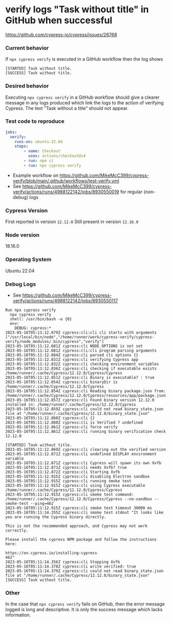 # verify logs "Task without title" in GitHub when successful
https://github.com/cypress-io/cypress/issues/26768

### Current behavior

If `npx cypress verify` is executed in a GitHub workflow then the log shows

```text
[STARTED] Task without title.
[SUCCESS] Task without title.
```

### Desired behavior

Executing `npx cypress verify` in a GitHub workflow should give a clearer message in any logs produced which link the logs to the action of verifying Cypress. The text "Task without a title" should not appear.

### Test code to reproduce

```yml
jobs:
  verify:
    runs-on: ubuntu-22.04
    steps:
        - name: Checkout
          uses: actions/checkout@v4
        - run: npm ci
        - run: npx cypress verify
```

- Example workflow on https://github.com/MikeMcC399/cypress-verify/blob/main/.github/workflows/test-verify.yml
- See https://github.com/MikeMcC399/cypress-verify/actions/runs/4988122142/jobs/8930550019 for regular (non-debug) logs

### Cypress Version

First reported in version `12.12.0`
Still present in version `12.16.0`

### Node version

18.16.0

### Operating System

Ubuntu 22.04

### Debug Logs

- See https://github.com/MikeMcC399/cypress-verify/actions/runs/4988122142/jobs/8930550117

```text
Run npx cypress verify
  npx cypress verify
  shell: /usr/bin/bash -e {0}
  env:
    DEBUG: cypress:*
2023-05-16T05:11:12.679Z cypress:cli:cli cli starts with arguments ["/usr/local/bin/node","/home/runner/work/cypress-verify/cypress-verify/node_modules/.bin/cypress","verify"]
2023-05-16T05:11:12.681Z cypress:cli NODE_OPTIONS is not set
2023-05-16T05:11:12.681Z cypress:cli:cli program parsing arguments
2023-05-16T05:11:12.684Z cypress:cli parsed cli options {}
2023-05-16T05:11:12.831Z cypress:cli verifying Cypress app
2023-05-16T05:11:12.832Z cypress:cli checking environment variables
2023-05-16T05:11:12.836Z cypress:cli checking if executable exists /home/runner/.cache/Cypress/12.12.0/Cypress/Cypress
2023-05-16T05:11:12.851Z cypress:cli Binary is executable? : true
2023-05-16T05:11:12.854Z cypress:cli binaryDir is  /home/runner/.cache/Cypress/12.12.0/Cypress
2023-05-16T05:11:12.854Z cypress:cli Reading binary package.json from: /home/runner/.cache/Cypress/12.12.0/Cypress/resources/app/package.json
2023-05-16T05:11:12.857Z cypress:cli Found binary version 12.12.0 installed in: /home/runner/.cache/Cypress/12.12.0/Cypress
2023-05-16T05:11:12.859Z cypress:cli could not read binary_state.json file at "/home/runner/.cache/Cypress/12.12.0/binary_state.json"
2023-05-16T05:11:12.860Z cypress:cli {}
2023-05-16T05:11:12.860Z cypress:cli is Verified ? undefined
2023-05-16T05:11:12.861Z cypress:cli force verify
2023-05-16T05:11:12.861Z cypress:cli running binary verification check 12.12.0

[STARTED] Task without title.
2023-05-16T05:11:12.869Z cypress:cli clearing out the verified version
2023-05-16T05:11:12.871Z cypress:cli undefined DISPLAY environment variable
2023-05-16T05:11:12.871Z cypress:cli Cypress will spawn its own Xvfb
2023-05-16T05:11:12.871Z cypress:cli needs Xvfb? true
2023-05-16T05:11:12.872Z cypress:cli Starting Xvfb
2023-05-16T05:11:12.915Z cypress:cli disabling Electron sandbox
2023-05-16T05:11:12.915Z cypress:cli running smoke test
2023-05-16T05:11:12.915Z cypress:cli using Cypress executable /home/runner/.cache/Cypress/12.12.0/Cypress/Cypress
2023-05-16T05:11:12.915Z cypress:cli smoke test command: /home/runner/.cache/Cypress/12.12.0/Cypress/Cypress --no-sandbox --smoke-test --ping=462
2023-05-16T05:11:12.915Z cypress:cli smoke test timeout 30000 ms
2023-05-16T05:11:14.355Z cypress:cli smoke test stdout "It looks like you are running the Cypress binary directly.

This is not the recommended approach, and Cypress may not work correctly.

Please install the cypress NPM package and follow the instructions here:

https://on.cypress.io/installing-cypress
462"
2023-05-16T05:11:14.356Z cypress:cli Stopping Xvfb
2023-05-16T05:11:14.378Z cypress:cli write verified: true
2023-05-16T05:11:14.379Z cypress:cli could not read binary_state.json file at "/home/runner/.cache/Cypress/12.12.0/binary_state.json"
[SUCCESS] Task without title.
```

### Other

In the case that `npx cypress verify` fails on GitHub, then the error message logged is long and descriptive. It is only the success message which lacks information.
